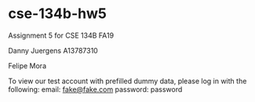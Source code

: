 # cse-134b-hw5
Assignment 5 for CSE 134B FA19

Danny Juergens 
A13787310

Felipe Mora


To view our test account with prefilled dummy data, please log in with the following:
email: fake@fake.com
password: password
